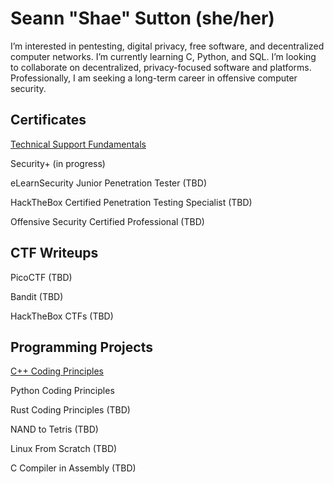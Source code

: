 <h1>Seann "Shae" Sutton (she/her)</h1>
I’m interested in pentesting, digital privacy, free software, and decentralized computer networks. I’m currently learning C, Python, and SQL. I’m looking to collaborate on decentralized, privacy-focused software and platforms. Professionally, I am seeking a long-term career in offensive computer security.

 

<h2>Certificates</h2>

[Technical Support Fundamentals](https://www.coursera.org/account/accomplishments/certificate/JPGQ3YYJJAWB)

Security+ (in progress)

eLearnSecurity Junior Penetration Tester (TBD)

HackTheBox Certified Penetration Testing Specialist (TBD)

Offensive Security Certified Professional (TBD)

<h2>CTF Writeups</h2>

PicoCTF (TBD)

Bandit (TBD)

HackTheBox CTFs (TBD)

 

<h2>Programming Projects</h2>

[C++ Coding Principles](https://github.com/s-sutton/2020_PROJECTS)

Python Coding Principles

Rust Coding Principles (TBD)

NAND to Tetris (TBD)

Linux From Scratch (TBD)

C Compiler in Assembly (TBD)
